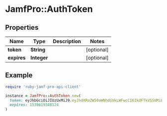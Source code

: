 # JamfPro::AuthToken

## Properties

| Name | Type | Description | Notes |
| ---- | ---- | ----------- | ----- |
| **token** | **String** |  | [optional] |
| **expires** | **Integer** |  | [optional] |

## Example

```ruby
require 'ruby-jamf-pro-api-client'

instance = JamfPro::AuthToken.new(
  token: eyJhbGciOiJIUzUxMiJ9.eyJhdXRoZW50aWNhdGVkLWFwcCI6IkdFTkVSSUMiLCJhdXRoZW50aWNhdGlvbi10eXBlIjoiSlNTIiwiZ3JvdXBzIjpbXSwic3ViamVjdC10eXBlIjoiSlNTX1VTRVJfSUQiLCJ0b2tlbi11dWlkIjoiNzc0YWY3MGYtYWQ0Yy00N2QzLTk2MzktZjEwMjBhMTIwYzExIiwibGRhcC1zZXJ2ZXItaWQiOi0xLCJzdWIiOiIxIiwiZXhwIjoxNTM5NjE5MzQ4fQ.0t7sgYyIyA7kTTmrM8tMGE7fnXcJ1ZzQODAJp0pzg92-cBMQS0Cv8S9oWjkJD7VJS-CHA1dOppr0G_2dCPOfng,
  expires: 1539619348124
)
```

